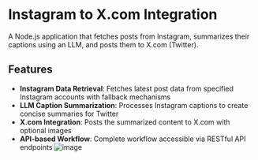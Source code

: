# Instagram to X.com Integration

A Node.js application that fetches posts from Instagram, summarizes their captions using an LLM, and posts them to X.com (Twitter).

## Features

- **Instagram Data Retrieval**: Fetches latest post data from specified Instagram accounts with fallback mechanisms
- **LLM Caption Summarization**: Processes Instagram captions to create concise summaries for Twitter
- **X.com Integration**: Posts the summarized content to X.com with optional images
- **API-based Workflow**: Complete workflow accessible via RESTful API endpoints
![image](https://github.com/user-attachments/assets/c49d9236-c29b-4d45-964a-9345a6e54015)
